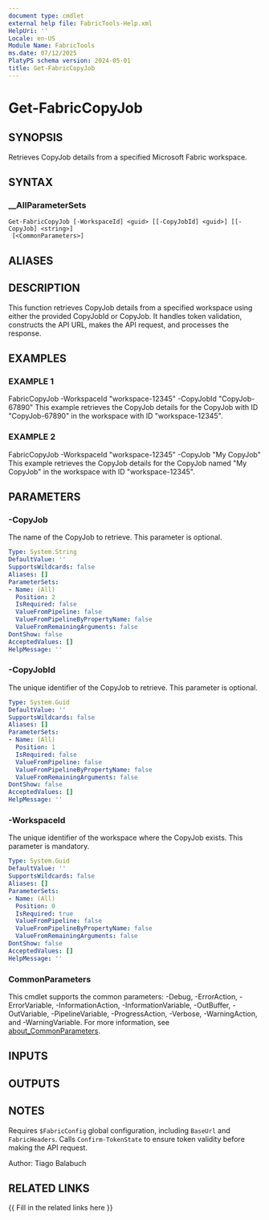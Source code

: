 ```yaml
---
document type: cmdlet
external help file: FabricTools-Help.xml
HelpUri: ''
Locale: en-US
Module Name: FabricTools
ms.date: 07/12/2025
PlatyPS schema version: 2024-05-01
title: Get-FabricCopyJob
---
```


# Get-FabricCopyJob

## SYNOPSIS

Retrieves CopyJob details from a specified Microsoft Fabric workspace.

## SYNTAX

### __AllParameterSets

```
Get-FabricCopyJob [-WorkspaceId] <guid> [[-CopyJobId] <guid>] [[-CopyJob] <string>]
 [<CommonParameters>]
```

## ALIASES

## DESCRIPTION

This function retrieves CopyJob details from a specified workspace using either the provided CopyJobId or CopyJob.
It handles token validation, constructs the API URL, makes the API request, and processes the response.

## EXAMPLES

### EXAMPLE 1

FabricCopyJob -WorkspaceId "workspace-12345" -CopyJobId "CopyJob-67890"
This example retrieves the CopyJob details for the CopyJob with ID "CopyJob-67890" in the workspace with ID "workspace-12345".

### EXAMPLE 2

FabricCopyJob -WorkspaceId "workspace-12345" -CopyJob "My CopyJob"
This example retrieves the CopyJob details for the CopyJob named "My CopyJob" in the workspace with ID "workspace-12345".

## PARAMETERS

### -CopyJob

The name of the CopyJob to retrieve.
This parameter is optional.

```yaml
Type: System.String
DefaultValue: ''
SupportsWildcards: false
Aliases: []
ParameterSets:
- Name: (All)
  Position: 2
  IsRequired: false
  ValueFromPipeline: false
  ValueFromPipelineByPropertyName: false
  ValueFromRemainingArguments: false
DontShow: false
AcceptedValues: []
HelpMessage: ''
```

### -CopyJobId

The unique identifier of the CopyJob to retrieve.
This parameter is optional.

```yaml
Type: System.Guid
DefaultValue: ''
SupportsWildcards: false
Aliases: []
ParameterSets:
- Name: (All)
  Position: 1
  IsRequired: false
  ValueFromPipeline: false
  ValueFromPipelineByPropertyName: false
  ValueFromRemainingArguments: false
DontShow: false
AcceptedValues: []
HelpMessage: ''
```

### -WorkspaceId

The unique identifier of the workspace where the CopyJob exists.
This parameter is mandatory.

```yaml
Type: System.Guid
DefaultValue: ''
SupportsWildcards: false
Aliases: []
ParameterSets:
- Name: (All)
  Position: 0
  IsRequired: true
  ValueFromPipeline: false
  ValueFromPipelineByPropertyName: false
  ValueFromRemainingArguments: false
DontShow: false
AcceptedValues: []
HelpMessage: ''
```

### CommonParameters

This cmdlet supports the common parameters: -Debug, -ErrorAction, -ErrorVariable,
-InformationAction, -InformationVariable, -OutBuffer, -OutVariable, -PipelineVariable,
-ProgressAction, -Verbose, -WarningAction, and -WarningVariable. For more information, see
[about_CommonParameters](https://go.microsoft.com/fwlink/?LinkID=113216).

## INPUTS

## OUTPUTS

## NOTES

Requires `$FabricConfig` global configuration, including `BaseUrl` and `FabricHeaders`.
Calls `Confirm-TokenState` to ensure token validity before making the API request.

Author: Tiago Balabuch

## RELATED LINKS

{{ Fill in the related links here }}

